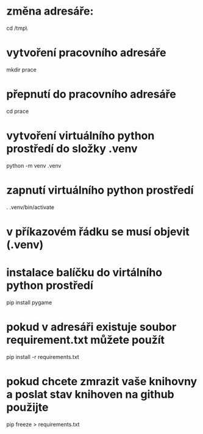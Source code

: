 # změna adresáře:
cd /tmp\
# vytvoření pracovního adresáře
mkdir prace
# přepnutí do pracovního adresáře
cd prace
# vytvoření virtuálního python prostředí do složky .venv
python -m venv .venv
# zapnutí virtuálního python prostředí
. .venv/bin/activate
# v příkazovém řádku se musí objevit (.venv)
# instalace balíčku do virtálního python prostředí
pip install pygame
# pokud v adresáři existuje soubor requirement.txt můžete použít
pip install -r requirements.txt
# pokud chcete zmrazit vaše knihovny a poslat stav knihoven na github použijte
pip freeze > requirements.txt
